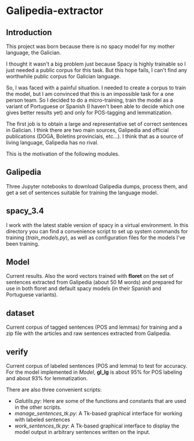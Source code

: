 # Galipedia-extractor

## Introduction
This project was born because there is no spacy model for my mother language, the Galician.

I thought it wasn't a big problem just because Spacy is highly trainable so I just needed a public corpus for this task. But this hope fails, I can't find any worthwhile public corpus for Galician language.

So, I was faced with a painful situation. I needed to create a corpus to train the model, but I am convinced that this is an impossible task for a one person team. So I decided to do a micro-training, train the model as a variant of Portuguese or Spanish (I haven't been able to decide which one gives better results yet) and only for POS-tagging and lemmatization.

The first job is to obtain a large and representative set of correct sentences in Galician. I think there are two main sources, Galipedia and official publications (DOGA, Boletíns provinciais, etc...). I think that as a source of living language, Galipedia has no rival.

This is the motivation of the following modules.

## Galipedia
Three Jupyter notebooks to download Galipedia dumps, process them, and get a set of sentences suitable for training the language model.

## spacy_3.4
I work with the latest stable version of spacy in a virtual environment. In this directory you can find a convenience script to set up system commands for training (_train_models.py_), as well as configuration files for the models I've been training.

## Model
Current results. Also the word vectors trained with __floret__ on the set of sentences extracted from Galipedia (about 50 M words) and prepared for use in both floret and default spacy models (in their Spanish and Portuguese variants).

## dataset
Current corpus of tagged sentences (POS and lemmas) for training and a zip file with the articles and raw sentences extracted from Galipedia.

## verify
Current corpus of labeled sentences (POS and lemma) to test for accuracy. For the model implemented in _Model_, __gl_lg__ is about 95% for POS labeling and about 93% for lemmatization.

There are also three convenient scripts:
* _Galutils.py_: Here are some of the functions and constants that are used in the other scripts.
* *manage_sentences_tk.py*: A Tk-based graphical interface for working with labeled sentences
* *work_sentences_tk.py*: A Tk-based graphical interface to display the model output in arbitrary sentences written on the input.

